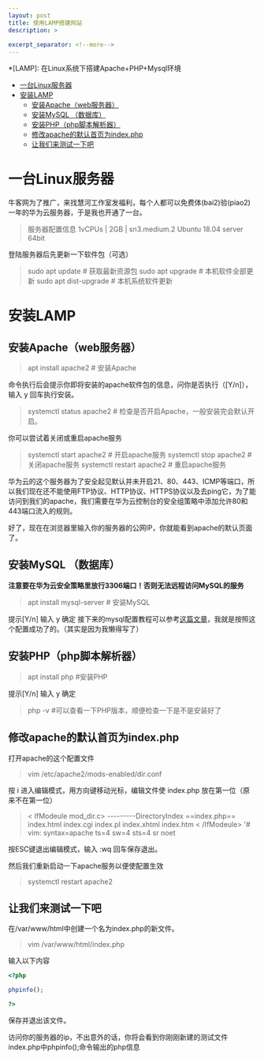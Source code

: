 ```yaml
---
layout: post
title: 使用LAMP搭建网站
description: >
  
excerpt_separator: <!--more-->
---
```

*[LAMP]: 在Linux系统下搭建Apache+PHP+Mysql环境

<!--more-->

* [一台Linux服务器](#一台linux服务器)
* [安装LAMP](#安装lamp)
	* [安装Apache（web服务器）](#安装apacheweb服务器)
	* [安装MySQL （数据库）](#安装mysql-数据库)
	* [安装PHP（php脚本解析器）](#安装phpphp脚本解析器)
	* [修改apache的默认首页为index.php](#修改apache的默认首页为indexphp)
	* [让我们来测试一下吧](#让我们来测试一下吧)

# 一台Linux服务器
牛客网为了推广，来找慧河工作室发福利，每个人都可以免费体(bai2)验(piao2)一年的华为云服务器，于是我也开通了一台。

> 服务器配置信息
> 1vCPUs | 2GB | sn3.medium.2
>  Ubuntu 18.04 server 64bit

登陆服务器后先更新一下软件包（可选）

> sudo apt update             # 获取最新资源包
> sudo apt upgrade           # 本机软件全部更新
> sudo apt dist-upgrade    # 本机系统软件更新

# 安装LAMP
## 安装Apache（web服务器）
> apt install apache2         # 安装Apache

命令执行后会提示你即将安装的apache软件包的信息，问你是否执行（[Y/n]），输入 y 回车执行安装。
> systemctl status apache2   # 检查是否开启Apache，一般安装完会默认开启。

你可以尝试着关闭或重启apache服务
> systemctl start apache2    # 开启apache服务
> systemctl stop apache2    # 关闭apache服务
> systemctl restart apache2    # 重启apache服务

华为云的这个服务器为了安全起见默认并未开启21、80、443、ICMP等端口，所以我们现在还不能使用FTP协议、HTTP协议、HTTPS协议以及去ping它，为了能访问到我们的apache，我们需要在华为云控制台的安全组策略中添加允许80和443端口流入的规则。

好了，现在在浏览器里输入你的服务器的公网IP，你就能看到apache的默认页面了。

## 安装MySQL （数据库）
**注意要在华为云安全策略里放行3306端口！否则无法远程访问MySQL的服务**
> apt install mysql-server       # 安装MySQL

提示[Y/n] 输入 y 确定
接下来的mysql配置教程可以参考[这篇文章](https://www.cnblogs.com/opsprobe/p/9126864.html)，我就是按照这个配置成功了的。（其实是因为我懒得写了）

## 安装PHP（php脚本解析器）

> apt install php       #安装PHP

提示[Y/n] 输入 y 确定

> php -v     #可以查看一下PHP版本，顺便检查一下是不是安装好了

## 修改apache的默认首页为index.php

打开apache的这个配置文件
> vim /etc/apache2/mods-enabled/dir.conf    
> 
按 i 进入编辑模式，用方向键移动光标，编辑文件使 index.php 放在第一位（原来不在第一位）


> < IfModeule mod_dir.c>
> ---------DirectoryIndex ==index.php== index.html index.cgi index.pI index.xhtml index.htm
> < /IfModeule>
>  '#  vim: syntax=apache ts=4 sw=4 sts=4 sr  noet

按ESC键退出编辑模式，输入 :wq 回车保存退出。

然后我们重新启动一下apache服务以便使配置生效
> systemctl restart apache2

## 让我们来测试一下吧
在/var/www/html中创建一个名为index.php的新文件。
> vim /var/www/html/index.php

输入以下内容

``` php
<?php

phpinfo();

?>
```
保存并退出该文件。

访问你的服务器的ip，不出意外的话，你将会看到你刚刚新建的测试文件index.php中phpinfo();命令输出的php信息